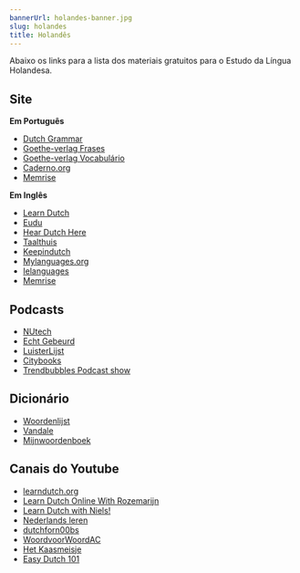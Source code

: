 ```yaml
---
bannerUrl: holandes-banner.jpg
slug: holandes
title: Holandês
---
```


Abaixo os links para a lista dos materiais gratuitos para o Estudo da Língua Holandesa.

## Site

**Em Português**

-   [Dutch Grammar](http://www.dutchgrammar.com/pt/)
-   [Goethe-verlag Frases](http://www.goethe-verlag.com/book2/PX/PXNL/PXNL002.HTM)
-   [Goethe-verlag Vocabulário](http://www.goethe-verlag.com/book2/_VOCAB/PX/PXNL/PXNL.HTM)
-   [Caderno.org](http://caderno.org/dutch.php)
-   [Memrise](https://www.memrise.com/pt-br/courses/portuguese-brazil/dutch/)

**Em Inglês**

-   [Learn Dutch](http://www.learndutch.org/courses/dutch-vocabulary-beginners/)
-   [Eudu](https://eudu.eu/)
-   [Hear Dutch Here](http://www.heardutchhere.net/)
-   [Taalthuis](https://www.taalthuis.com/)
-   [Keepindutch](https://keepindutch.org/)
-   [Mylanguages.org](http://mylanguages.org/learn_dutch.php)
-   [Ielanguages](http://ielanguages.com/dutch.html)
-   [Memrise](https://www.memrise.com/pt-br/courses/english-us/dutch/)

## Podcasts

-   [NUtech](https://soundcloud.com/nutech)
-   [Echt Gebeurd](https://soundcloud.com/echtgebeurd)
-   [LuisterLijst](http://luisterlijst.nl/)
-   [Citybooks](http://www.citybooks.eu/nl)
-   [Trendbubbles Podcast show](http://trendbubbles.nl/podcast/)

## Dicionário

-   [Woordenlijst](http://woordenlijst.org)
-   [Vandale](http://www.vandale.nl/)
-   [Mijnwoordenboek](http://www.mijnwoordenboek.nl/)

## Canais do Youtube

-   [learndutch.org](https://www.youtube.com/user/1000DutchWords/videos)
-   [Learn Dutch Online With Rozemarijn](https://www.youtube.com/user/DutchWithRozemarijn/videos)
-   [Learn Dutch with Niels!](https://www.youtube.com/channel/UCJ6AbMVnu9sBVraT6tLDmDA/videos)
-   [Nederlands leren](https://www.youtube.com/channel/UClGQdlpRTb4CoZfOCekc7SA/videos)
-   [dutchforn00bs](https://www.youtube.com/user/dutchforn00bs/videos)
-   [WoordvoorWoordAC](https://www.youtube.com/user/WoordvoorWoordAC/videos)
-   [Het Kaasmeisje](https://www.youtube.com/channel/UCByilZMSTcvk-J2nYz1pDgw/videos)
-   [Easy Dutch 101](https://www.youtube.com/channel/UCRmhLelZZuqN5SQLQO6lUzg/videos)
